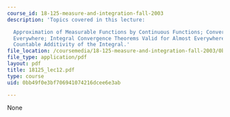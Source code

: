 ```yaml
---
course_id: 18-125-measure-and-integration-fall-2003
description: 'Topics covered in this lecture:

  Approximation of Measurable Functions by Continuous Functions; Convergence Almost
  Everywhere; Integral Convergence Theorems Valid for Almost Everywhere Convergence;
  Countable Additivity of the Integral.'
file_location: /coursemedia/18-125-measure-and-integration-fall-2003/0bb49f0e3bf706941074216dcee6e3ab_18125_lec12.pdf
file_type: application/pdf
layout: pdf
title: 18125_lec12.pdf
type: course
uid: 0bb49f0e3bf706941074216dcee6e3ab

---
```

None